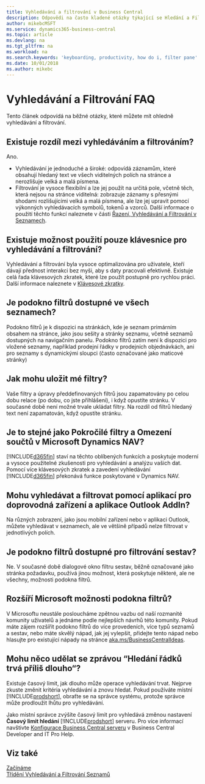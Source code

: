```yaml
---
title: Vyhledávání a filtrování v Business Central
description: Odpovědi na často kladené otázky týkající se Hledání a Filtrování.
author: mikebcMSFT
ms.service: dynamics365-business-central
ms.topic: article
ms.devlang: na
ms.tgt_pltfrm: na
ms.workload: na
ms.search.keywords: 'keyboarding, productivity, how do i, filter pane'
ms.date: 10/01/2018
ms.author: mikebc
---
```


# <a name="searching-and-filtering-faq"></a>Vyhledávání a Filtrování FAQ
Tento článek odpovídá na běžné otázky, které můžete mít ohledně vyhledávání a filtrování.

## <a name="is-there-a-difference-between-searching-and-filtering"></a>Existuje rozdíl mezi vyhledáváním a filtrováním?
Ano.
- Vyhledávání je jednoduché a široké: odpovídá záznamům, které obsahují hledaný text ve všech viditelných polích na stránce a nerozlišuje velká a malá písmena.
- Filtrování je vysoce flexibilní a lze jej použít na určitá pole, včetně těch, která nejsou na stránce viditelná: zobrazuje záznamy s přesnými shodami rozlišujícími velká a malá písmena, ale lze jej upravit pomocí výkonných vyhledávacích symbolů, tokenů a vzorců. Další informace o použití těchto funkcí naleznete v části [Řazení, Vyhledávání a Filtrování v Seznamech](ui-enter-criteria-filters.md).

## <a name="is-there-a-keyboard-experience-for-search-and-filter"></a>Existuje možnost použití pouze klávesnice pro vyhledávání a filtrování?
Vyhledávání a filtrování byla vysoce optimalizována pro uživatele, kteří dávají přednost interakci bez myši, aby s daty pracovali efektivně. Existuje celá řada klávesových zkratek, které lze použít postupně pro rychlou práci. Další informace naleznete v [Klávesové zkratky](keyboard-shortcuts.md#KeyboardFilter).

## <a name="is-the-filter-pane-available-on-all-lists"></a>Je podokno filtrů dostupné ve všech seznamech?
Podokno filtrů je k dispozici na stránkách, kde je seznam primárním obsahem na stránce, jako jsou sešity a stránky seznamu, včetně seznamů dostupných na navigačním panelu. Podokno filtrů zatím není k dispozici pro vložené seznamy, například prodejní řádky v prodejních objednávkách, ani pro seznamy s dynamickými sloupci (často označované jako maticové stránky)

## <a name="how-can-i-save-my-filters"></a>Jak mohu uložit mé filtry?

Vaše filtry a úpravy předdefinovaných filtrů jsou zapamatovány po celou dobu relace (po dobu, co jste přihlášeni), i když opustíte stránku. V současné době není možné trvale ukládat filtry. Na rozdíl od filtrů hledaný text není zapamatován, když opustíte stránku.

## <a name="is-this-the-same-as-advanced-filters-and-limit-totals-in-microsoft-dynamics-nav"></a>Je to stejné jako Pokročilé filtry a Omezení součtů v Microsoft Dynamics NAV?
[!INCLUDE[d365fin](includes/d365fin_md.md)] staví na těchto oblíbených funkcích a poskytuje moderní a vysoce použitelné zkušenosti pro vyhledávání a analýzu vašich dat. Pomocí více klávesových zkratek a zavedení vyhledávání [!INCLUDE[d365fin](includes/d365fin_md.md)] překonává funkce poskytované v Dynamics NAV.

## <a name="can-i-search-and-filter-using-the-companion-apps-and-outlook-addin"></a>Mohu vyhledávat a filtrovat pomocí aplikací pro doprovodná zařízení a aplikace Outlook AddIn?
Na různých zobrazení, jako jsou mobilní zařízení nebo v aplikaci Outlook, můžete vyhledávat v seznamech, ale ve většině případů nelze filtrovat v jednotlivých polích.

## <a name="is-the-filter-pane-available-for-filtering-reports"></a>Je podokno filtrů dostupné pro filtrování sestav?
Ne. V současné době dialogové okno filtru sestav, běžně označované jako stránka požadavku, používá jinou možnost, která poskytuje některé, ale ne všechny, možnosti podokna filtrů.

## <a name="will-microsoft-extend-the-filter-pane-experience"></a>Rozšíří Microsoft možnosti podokna filtrů?
V Microsoftu neustále posloucháme zpětnou vazbu od naší rozmanité komunity uživatelů a jednáme podle nejlepších návrhů této komunity. Pokud máte zájem rozšířit podokno filtrů do více provedeních, více typů seznamů a sestav, nebo máte skvělý nápad, jak jej vylepšit, přidejte tento nápad nebo hlasujte pro existující nápady na stránce [aka.ms/BusinessCentralIdeas](https://aka.ms/businesscentralideas).

## <a name="can-i-do-anything-about-the-searching-for-rows-is-taking-too-long-message"></a>Mohu něco udělat se zprávou “Hledání řádků trvá příliš dlouho“?

Existuje časový limit, jak dlouho může operace vyhledávání trvat. Nejprve zkuste změnit kritéria vyhledávání a znovu hledat. Pokud používáte místní [!INCLUDE[prodshort](includes/prodshort.md)], obraťte se na správce systému, protože správce může prodloužit lhůtu pro vyhledávání.

Jako místní správce zvýšíte časový limit pro vyhledává změnou nastavení **Časový limit hledání** [!INCLUDE[prodshort](includes/prodshort.md)] serveru. Pro více informací navštivte [Konfigurace Business Central serveru](https://docs.microsoft.com/en-us/dynamics365/business-central/dev-itpro/administration/configure-server-instance?#Database) v Business Central Developer and IT Pro Help.

## <a name="see-also"></a>Viz také
[Začínáme](product-get-started.md)  
[Třídění Vyhledávání a Filtrování Seznamů](ui-enter-criteria-filters.md)
